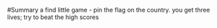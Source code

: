 #Summary
a find little game - pin the flag on the country. you get three lives; try to beat the high scores
